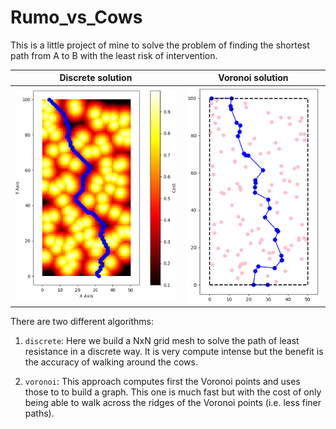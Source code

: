 # Rumo_vs_Cows
This is a little project of mine to solve the problem of finding the shortest path from A to B with the least risk of intervention.

| Discrete solution | Voronoi solution |
|--------|---------|
| ![Image1](figures/discrete.PNG) | ![Image2](figures/voronoi.PNG) |

There are two different algorithms:

1. `discrete`: Here we build a NxN grid mesh to solve the path of least resistance in a discrete way. It is very compute intense but the benefit is
the accuracy of walking around the cows.

2. `voronoi`: This approach computes first the Voronoi points and uses those to to build a graph. This one is much fast but with the cost of only
being able to walk across the ridges of the Voronoi points (i.e. less finer paths).
